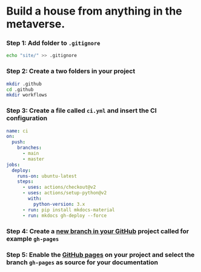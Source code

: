 # Build a house from anything in the metaverse. 

### Step 1: Add folder to `.gitignore`

```sh
echo "site/" >> .gitignore
```

### Step 2: Create a two folders in your project

```sh
mkdir .github
cd .github
mkdir workflows
```

### Step 3: Create a file called `ci.yml` and insert the CI configuration

```yml
name: ci
on:
  push:
    branches:
      - main
      - master
jobs:
  deploy:
    runs-on: ubuntu-latest
    steps:
      - uses: actions/checkout@v2
      - uses: actions/setup-python@v2
        with:
          python-version: 3.x
      - run: pip install mkdocs-material
      - run: mkdocs gh-deploy --force
```

### Step 4: Create a [new branch in your GitHub](https://docs.github.com/en/github/collaborating-with-issues-and-pull-requests/creating-and-deleting-branches-within-your-repository) project called for example `gh-pages`

### Step 5: Enable the [GitHub pages](https://pages.github.com) on your project and select the branch `gh-pages` as source for your documentation

